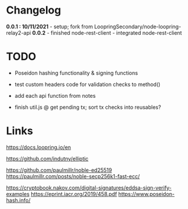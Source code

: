 # Changelog

**0.0.1 : 10/11/2021**
	- setup; fork from LoopringSecondary/node-loopring-relay2-api
	**0.0.2**
	- finished node-rest-client
	- integrated node-rest-client


# TODO

- Poseidon hashing functionality & signing functions

- test custom headers code for validation checks to method()


- add each api function from notes


- finish util.js @ get pending tx; sort tx checks into reusables?




# Links
https://docs.loopring.io/en

https://github.com/indutny/elliptic

https://github.com/paulmillr/noble-ed25519
https://paulmillr.com/posts/noble-secp256k1-fast-ecc/

https://cryptobook.nakov.com/digital-signatures/eddsa-sign-verify-examples
https://eprint.iacr.org/2019/458.pdf
https://www.poseidon-hash.info/